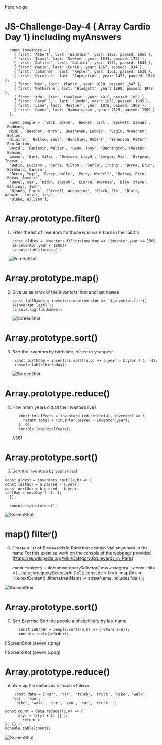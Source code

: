 here we go

# JS-Challenge-Day-4 ( Array Cardio Day 1) including myAnswers
  
  

      const inventors = [
        { first: 'Albert', last: 'Einstein', year: 1879, passed: 1955 },
        { first: 'Isaac', last: 'Newton', year: 1643, passed: 1727 },
        { first: 'Galileo', last: 'Galilei', year: 1564, passed: 1642 },
        { first: 'Marie', last: 'Curie', year: 1867, passed: 1934 },
        { first: 'Johannes', last: 'Kepler', year: 1571, passed: 1630 },
        { first: 'Nicolaus', last: 'Copernicus', year: 1473, passed: 1543 },
        { first: 'Max', last: 'Planck', year: 1858, passed: 1947 },
        { first: 'Katherine', last: 'Blodgett', year: 1898, passed: 1979 },
        { first: 'Ada', last: 'Lovelace', year: 1815, passed: 1852 },
        { first: 'Sarah E.', last: 'Goode', year: 1855, passed: 1905 },
        { first: 'Lise', last: 'Meitner', year: 1878, passed: 1968 },
        { first: 'Hanna', last: 'Hammarström', year: 1829, passed: 1909 }
      ];
  
      const people = ['Beck, Glenn', 'Becker, Carl', 'Beckett, Samuel', 'Beddoes, 
      Mick', 'Beecher, Henry', 'Beethoven, Ludwig', 'Begin, Menachem', 'Belloc, 
      Hilaire', 'Bellow, Saul', 'Benchley, Robert', 'Benenson, Peter', 'Ben-Gurion, 
      David', 'Benjamin, Walter', 'Benn, Tony', 'Bennington, Chester', 'Benson, 
      Leana', 'Bent, Silas', 'Bentsen, Lloyd', 'Berger, Ric', 'Bergman, Ingmar', 
      'Berio, Luciano', 'Berle, Milton', 'Berlin, Irving', 'Berne, Eric', 'Bernhard, Sandra', 
      'Berra, Yogi', 'Berry, Halle', 'Berry, Wendell', 'Bethea, Erin', 'Bevan, Aneurin', 
      'Bevel, Ken', 'Biden, Joseph', 'Bierce, Ambrose', 'Biko, Steve', 'Billings, Josh', 
      'Biondo, Frank', 'Birrell, Augustine', 'Black, Elk', 'Blair, Robert', 'Blair, Tony', 
      'Blake, William'];
 
 
 
 
 
 # Array.prototype.filter()
 1. Filter the list of inventors for those who were born in the 1500's
  
  
        const oldies = inventors.filter(inventor => (inventor.year >= 1500 && inventor.year < 1600))
        console.table(oldies);
      
    ![ScreenShot](one.png)

  # Array.prototype.map()
  2. Give us an array of the inventors' first and last names
 
         const fullNames = inventors.map(inventor => `${inventor.first} ${inventor.last}`);
         console.log(fullNames);

     ![ScreenShot](two.png)
    
  # Array.prototype.sort()
  3. Sort the inventors by birthdate, oldest to youngest
  
          const birthday = inventors.sort((a,b) => a.year > b.year ? 1: -1);
          console.table(birthday);
          
      ![ScreenShot](three.png)
    
  # Array.prototype.reduce()
  4. How many years did all the inventors live?

            const totalYears = inventors.reduce((total, inventor) => {
              return total + (inventor.passed - inventor.year);
            }, 0);
            console.log(totalYears);
  
      //861

  # Array.prototype.sort()
  5. Sort the inventors by years lived
  
    const oldest = inventors.sort((a,b) => {
    const lastGuy = a.passed - a.year;
    const nextGuy = b.passed - b.year;
    lastGuy > nextGuy ? -1: 1;
      });

      console.table(oldest);

   ![ScreenShot](five.png)
    
  # map() filter()
  6. Create a list of Boulevards in Paris that contain 'de' anywhere in the name
  For this exercise work on the console of the webpage provided.
  (https://en.wikipedia.org/wiki/Category:Boulevards_in_Paris)
 
 
     const category = document.querySelector('.mw-category');
      const links = [...category.querySelectorAll('a')];
      const de = links
                  .map(link => link.textContent)
                  .filter(streetName => streetName.includes('de') );

 
   ![ScreenShot](six.png)
    
  # Array.prototype.sort()
  7. Sort Exercise
  Sort the people alphabetically by last name


            const inOrder = people.sort((a,b) => {return a-b});
            console.table(inOrder);


  ![ScreenShot](seven a.png)
   
  ![ScreenShot](seven b.png)
    
    
  # Array.prototype.reduce()
  8. Sum up the instances of each of these
  
          const data = ['car', 'car', 'truck', 'truck', 'bike', 'walk', 'car', 'van', 
          'bike', 'walk', 'car', 'van', 'car', 'truck' ];
          
    const count = data.reduce((x,y) => {
          x[y] = (x[y] + 1) || 1;
            return x
    }, {} );
    console.table(count);

   ![ScreenShot](eight.png)

 
